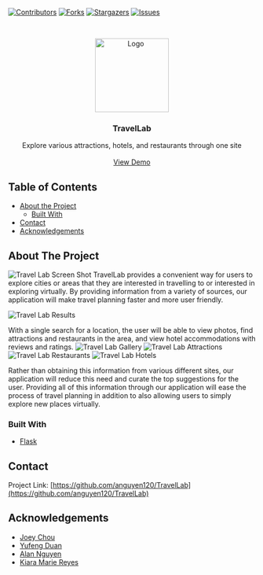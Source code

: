 

<!-- PROJECT SHIELDS -->
[![Contributors][contributors-shield]][contributors-url]
[![Forks][forks-shield]][forks-url]
[![Stargazers][stars-shield]][stars-url]
[![Issues][issues-shield]][issues-url]


<!-- PROJECT LOGO -->
<br />
<p align="center">
  <a href="https://github.com/anguyen120/TravelLab">
    <img src="static/images/logo.png" alt="Logo" width="150" height="auto">
  </a>

  <h3 align="center">TravelLab</h3>

  <p align="center">
      Explore various attractions, hotels, and restaurants through one site
      <br />
      <br />
      <a href="https://travellab.herokuapp.com/">View Demo</a>
  </p>
</p>


<!-- TABLE OF CONTENTS -->
## Table of Contents

* [About the Project](#about-the-project)
  * [Built With](#built-with)
* [Contact](#contact)
* [Acknowledgements](#acknowledgements)


<!-- ABOUT THE PROJECT -->
## About The Project
![Travel Lab Screen Shot][product-screenshot]
TravelLab provides a convenient way for users to explore cities or areas that they are interested in travelling to or interested in exploring virtually. By providing information from a variety of sources, our application will make travel planning faster and more user friendly.

![Travel Lab Results][results-screenshot]

With a single search for a location, the user will be able to view photos, find attractions and restaurants in the area, and view hotel accommodations with reviews and ratings.
![Travel Lab Gallery][gallery-screenshot]
![Travel Lab Attractions][attractions-screenshot]
![Travel Lab Restaurants][restaurants-screenshot]
![Travel Lab Hotels][hotels-screenshot]

Rather than obtaining this information from various different sites, our application will reduce this need and curate the top suggestions for the user. Providing all of this information through our application will ease the process of travel planning in addition to also allowing users to simply explore new places virtually.

### Built With

* [Flask](https://flask.palletsprojects.com/en/1.1.x/)


<!-- CONTACT -->
## Contact

Project Link: [https://github.com/anguyen120/TravelLab](https://github.com/anguyen120/TravelLab)


<!-- ACKNOWLEDGEMENTS -->
## Acknowledgements

* [Joey Chou](https://github.com/Joeychou99)
* [Yufeng Duan](https://github.com/1Deavon)
* [Alan Nguyen](https://github.com/anguyen120)
* [Kiara Marie Reyes](https://github.com/kiarareyes)


<!-- MARKDOWN LINKS & IMAGES -->
<!-- https://www.markdownguide.org/basic-syntax/#reference-style-links -->
[contributors-shield]: https://img.shields.io/github/contributors/anguyen120/TravelLab.svg?style=flat-square
[contributors-url]: https://github.com/anguyen120/TravelLab/graphs/contributors
[forks-shield]: https://img.shields.io/github/forks/anguyen120/TravelLab.svg?style=flat-square
[forks-url]: https://github.com/anguyen120/TravelLab/network/members
[stars-shield]: https://img.shields.io/github/stars/anguyen120/TravelLab.svg?style=flat-square
[stars-url]: https://github.com/anguyen120/TravelLab/stargazers
[issues-shield]: https://img.shields.io/github/issues/anguyen120/TravelLab.svg?style=flat-square
[issues-url]: https://github.com/anguyen120/TravelLab/issues
[product-screenshot]: static/images/product.png
[results-screenshot]: static/images/results.png
[gallery-screenshot]: static/images/gallery.jpg
[attractions-screenshot]: static/images/attractions.jpg
[restaurants-screenshot]: static/images/restaurants.jpg
[hotels-screenshot]: static/images/hotels.jpg
